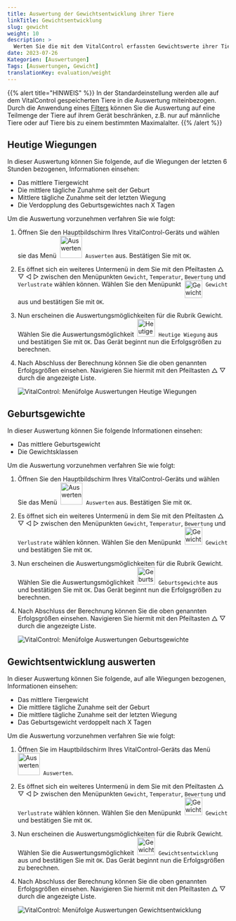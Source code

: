 ```yaml
---
title: Auswertung der Gewichtsentwicklung ihrer Tiere
linkTitle: Gewichtsentwicklung
slug: gewicht
weight: 10
description: >
  Werten Sie die mit dem VitalControl erfassten Gewichtswerte ihrer Tiere aus.
date: 2023-07-26
Kategorien: [Auswertungen]
Tags: [Auswertungen, Gewicht]
translationKey: evaluation/weight
---
```

{{% alert title="HINWEIS" %}}
In der Standardeinstellung werden alle auf dem VitalControl gespeicherten Tiere in die Auswertung miteinbezogen. Durch die Anwendung eines [Filters](../../filter/) können Sie die Auswertung auf eine Teilmenge der Tiere auf ihrem Gerät beschränken, z.B. nur auf männliche Tiere oder auf Tiere bis zu einem bestimmten Maximalalter.
{{% /alert %}}

## Heutige Wiegungen
In dieser Auswertung können Sie folgende, auf die Wiegungen der letzten 6 Stunden bezogenen, Informationen einsehen:
- Das mittlere Tiergewicht
- Die mittlere tägliche Zunahme seit der Geburt
- Mittlere tägliche Zunahme seit der letzten Wiegung
- Die Verdopplung des Geburtsgewichtes nach X Tagen

Um die Auswertung vorzunehmen verfahren Sie wie folgt:

1. Öffnen Sie den Hauptbildschirm Ihres VitalControl-Geräts und wählen sie das Menü &nbsp;<img src="/icons/main/evaluation.svg" width="50" align="bottom" alt="Auswerten" />&nbsp;  `Auswerten` aus. Bestätigen Sie mit `OK`.

2. Es öffnet sich ein weiteres Untermenü in dem Sie mit den Pfeiltasten △ ▽ ◁ ▷ zwischen den Menüpunkten `Gewicht`, `Temperatur`, `Bewertung` und `Verlustrate` wählen können. Wählen Sie den Menüpunkt &nbsp;<img src="/icons/evaluation/weight.svg" width="40" align="top" alt="Gewicht" />&nbsp; `Gewicht` aus und bestätigen Sie mit `OK`.

3. Nun erscheinen die Auswertungsmöglichkeiten für die Rubrik Gewicht. Wählen Sie die Auswertungsmöglichkeit &nbsp;<img src="/icons/todayweight.svg" width="40" align="bottom" alt="Heutige Wiegung" />&nbsp; `Heutige Wiegung` aus und bestätigen Sie mit `OK`. Das Gerät beginnt nun die Erfolgsgrößen zu berechnen.

4. Nach Abschluss der Berechnung können Sie die oben genannten Erfolgsgrößen einsehen. Navigieren Sie hiermit mit den Pfeiltasten △ ▽ durch die angezeigte Liste.

   ![VitalControl: Menüfolge Auswertungen Heutige Wiegungen](../bilder/heutewiegung.png "Heutige Wiegungen auswerten")

## Geburtsgewichte
In dieser Auswertung können Sie folgende Informationen einsehen:
- Das mittlere Geburtsgewicht
- Die Gewichtsklassen

Um die Auswertung vorzunehmen verfahren Sie wie folgt:

1. Öffnen Sie den Hauptbildschirm Ihres VitalControl-Geräts und wählen Sie das Menü &nbsp;<img src="/icons/main/evaluation.svg" width="50" align="bottom" alt="Auswerten" />&nbsp; `Auswerten` aus. Bestätigen Sie mit `OK`.

2. Es öffnet sich ein weiteres Untermenü in dem Sie mit den Pfeiltasten △ ▽ ◁ ▷ zwischen den Menüpunkten `Gewicht`, `Temperatur`, `Bewertung` und `Verlustrate` wählen können. Wählen Sie den Menüpunkt &nbsp;<img src="/icons/evaluation/weight.svg" width="40" align="bottom" alt="Gewicht" />&nbsp; `Gewicht` und bestätigen Sie mit `OK`.

3. Nun erscheinen die Auswertungsmöglichkeiten für die Rubrik Gewicht. Wählen Sie die Auswertungsmöglichkeit &nbsp;<img src="/icons/birthweight.svg" width="40" align="bottom" alt="Geburtsgewicht" />&nbsp; `Geburtsgewichte` aus und bestätigen Sie mit `OK`. Das Gerät beginnt nun die Erfolgsgrößen zu berechnen.

4. Nach Abschluss der Berechnung können Sie die oben genannten Erfolgsgrößen einsehen. Navigieren Sie hiermit mit den Pfeiltasten △ ▽ durch die angezeigte Liste.

   ![VitalControl: Menüfolge Auswertungen Geburtsgewichte](../bilder/geburtsgewichte.png "Geburtsgewichte auswerten")

## Gewichtsentwicklung auswerten

In dieser Auswertung können Sie folgende, auf alle Wiegungen bezogenen, Informationen einsehen:
- Das mittlere Tiergewicht
- Die mittlere tägliche Zunahme seit der Geburt
- Die mittlere tägliche Zunahme seit der letzten Wiegung
- Das Geburtsgewicht verdoppelt nach X Tagen

Um die Auswertung vorzunehmen verfahren Sie wie folgt:

1. Öffnen Sie im Hauptbildschirm Ihres VitalControl-Geräts das Menü &nbsp;<img src="/icons/main/evaluation.svg" width="50" align="bottom" alt="Auswerten" />&nbsp; `Auswerten`.

2. Es öffnet sich ein weiteres Untermenü in dem Sie mit den Pfeiltasten △ ▽ ◁ ▷ zwischen den Menüpunkten `Gewicht`, `Temperatur`, `Bewertung` und `Verlustrate` wählen können. Wählen Sie den Menüpunkt &nbsp;<img src="/icons/evaluation/weight.svg" width="40" align="bottom" alt="Gewicht" />&nbsp; `Gewicht` und bestätigen Sie mit `OK`.

3. Nun erscheinen die Auswertungsmöglichkeiten für die Rubrik Gewicht. Wählen Sie die Auswertungsmöglichkeit &nbsp;<img src="/icons/weightdevelopment.svg" width="40" align="bottom" alt="Gewichtsentwicklung" />&nbsp; `Gewichtsentwicklung` aus und bestätigen Sie mit `OK`. Das Gerät beginnt nun die Erfolgsgrößen zu berechnen.

4. Nach Abschluss der Berechnung können Sie die oben genannten Erfolgsgrößen einsehen. Navigieren Sie hiermit mit den Pfeiltasten △ ▽ durch die angezeigte Liste.

   ![VitalControl: Menüfolge Auswertungen Gewichtsentwicklung](../bilder/gewichtsentwicklung.png "Gewichtsentwicklung auswerten")
